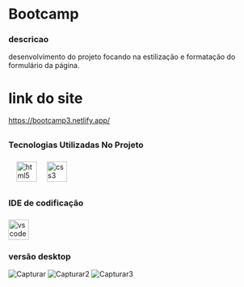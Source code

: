 # Bootcamp

<h3>descricao</h3>
desenvolvimento do projeto focando na estilização e formatação do formulário da página.

# link do site
https://bootcamp3.netlify.app/

## <h3 align="left">Tecnologias Utilizadas No Projeto</h3>

###

<div align="left">
 
  <img width="12" />
  <img src="https://cdn.jsdelivr.net/gh/devicons/devicon/icons/html5/html5-original.svg" height="40" alt="html5 logo"  />
  <img width="12" />
  <img src="https://cdn.jsdelivr.net/gh/devicons/devicon/icons/css3/css3-original.svg" height="40" alt="css3 logo"  />
</div>

###

## <h3 align="left">IDE de codificação</h3>

###

<div align="left">
  <img src="https://cdn.jsdelivr.net/gh/devicons/devicon/icons/vscode/vscode-original.svg" height="40" alt="vscode logo"  />
</div>

###

<h3 align="left"></h3>

###

### versão desktop
![Capturar](https://github.com/user-attachments/assets/5d45965a-74dd-4072-b802-d00dc95fc904)
![Capturar2](https://github.com/user-attachments/assets/8e46448a-03d5-4e7d-a100-cc6454f2d744)
![Capturar3](https://github.com/user-attachments/assets/9e54c1ab-74b7-4fd3-b284-fcdc875b7259)


